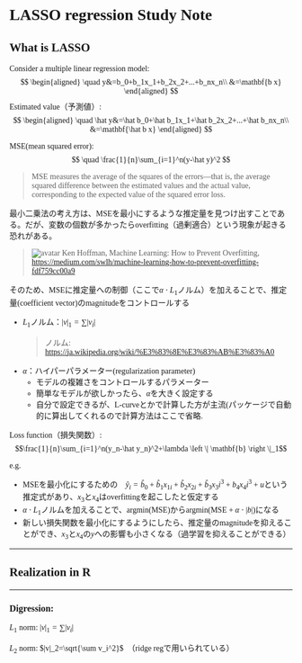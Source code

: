 <font face="garamond">

# LASSO regression Study Note

## What is LASSO
Consider a multiple linear regression model:
$$ 
\begin{aligned}
\quad y&=b_0+b_1x_1+b_2x_2+...+b_nx_n\\
&=\mathbf{b x}
\end{aligned}
$$
Estimated value（予測値）:
$$ 
\begin{aligned}
\quad \hat y&=\hat b_0+\hat b_1x_1+\hat b_2x_2+...+\hat b_nx_n\\
&=\mathbf{\hat b x}
\end{aligned}
$$

MSE(mean squared error):
$$ 
\quad \frac{1}{n}\sum_{i=1}^n(y-\hat y)^2
$$
> MSE measures the average of the squares of the errors—that is, the average squared difference between the estimated values and the actual value, corresponding to the expected value of the squared error loss.

最小二乗法の考え方は、MSEを最小にするような推定量を見つけ出すことである。だが、変数の個数が多かったらoverfitting（過剰適合）という現象が起きる恐れがある。
>![avatar](https://miro.medium.com/max/2250/1*_7OPgojau8hkiPUiHoGK_w.png)
>Ken Hoffman, Machine Learning: How to Prevent Overfitting, https://medium.com/swlh/machine-learning-how-to-prevent-overfitting-fdf759cc00a9

そのため、MSEに推定量への制御（ここで$\alpha\cdot L_1$ノルム）を加えることで、推定量(coefficient vector)のmagnitudeをコントロールする
- $L_1$ノルム：$|v|_1=\sum |v_i|$
    >ノルム:
    >https://ja.wikipedia.org/wiki/%E3%83%8E%E3%83%AB%E3%83%A0
- $\alpha$：ハイパーパラメーター(regularization parameter)
  - モデルの複雑さをコントロールするパラメーター
  - 簡単なモデルが欲しかったら、$\alpha$を大きく設定する
  - 自分で設定できるが、L-curveとかで計算した方が主流(パッケージで自動的に算出してくれるので計算方法はここで省略.

Loss function（損失関数）:
$$\frac{1}{n}\sum_{i=1}^n(y_n-\hat y_n)^2+\lambda \left \| \mathbf{b} \right \|_1$$

e.g.
-  MSEを最小化にするための　$\hat y_i=\hat b_0+\hat b_1x_{1i}+\hat b_2x_{2i}+\hat b_3{x_3i}^3+b_4{x_4i}^3+u$という推定式があり、$x_3$と$x_4$はoverfittingを起こしたと仮定する
- $\alpha\cdot L_1$ノルムを加えることで、$\mathrm{argmin(MSE)}$から$\mathrm{argmin(MSE}+\alpha \cdot |b|)$になる
- 新しい損失関数を最小化にするようにしたら、推定量のmagnitudeを抑えることができ、$x_3$と$x_4$の$y$への影響も小さくなる（過学習を抑えることができる）


***
## Realization in R

***
### Digression:
$L_1$ norm:
$|v|_1=\sum |v_i|$

$L_2$ norm:
$|v|_2=\sqrt{\sum v_i^2}$　（ridge regで用いられている）

